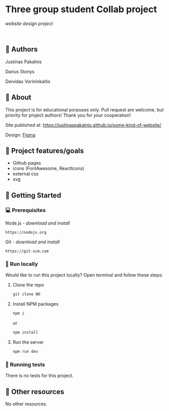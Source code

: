 
# Three group student Collab project

_website design project_

<br>

## 🎅 Authors

Justinas Pakalnis

Darius Stonys

Deividas Vorininkaitis

## 🌟 About

This project is for educational porpuses only. Pull request are welcome, but priority for project authors! Thank you for your cooperation!

Site published at: https://justinaspakalnis.github.io/some-kind-of-website/

Design: [Figma](https://www.figma.com/design/9mV6rCFOEd1ptuZ4JBovVS/Collab-landing-page-design-(Community)?node-id=1-971&t=88eQrcBzuw79Af0d-0)

## 🎯 Project features/goals

-   Github pages
-   icons (FontAwesome, ReactIcons)
-   external css
-   svg

## 🧰 Getting Started

### 💻 Prerequisites

Node.js - _download and install_

```
https://nodejs.org
```

Git - _download and install_

```
https://git-scm.com
```

### 🏃 Run locally

Would like to run this project locally? Open terminal and follow these steps:

1. Clone the repo
    ```sh
    git clone NO
    ```
2. Install NPM packages
    ```sh
    npm i
    ```
    or
    ```sh
    npm install
    ```
3. Run the server
    ```sh
    npm run dev
    ```

### 🧪 Running tests

There is no tests for this project.



## 🔗 Other resources

No other resources.